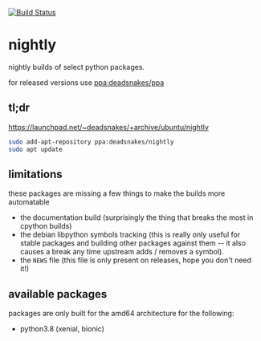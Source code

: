 [![Build Status](https://dev.azure.com/deadsnakes/deadsnakes/_apis/build/status/deadsnakes.nightly?branchName=master)](https://dev.azure.com/deadsnakes/deadsnakes/_build/latest?definitionId=1&branchName=master)

nightly
=======

nightly builds of select python packages.

for released versions use
[ppa:deadsnakes/ppa](https://launchpad.net/~deadsnakes/+archive/ubuntu/ppa)

## tl;dr

https://launchpad.net/~deadsnakes/+archive/ubuntu/nightly

```bash
sudo add-apt-repository ppa:deadsnakes/nightly
sudo apt update
```

## limitations

these packages are missing a few things to make the builds more automatable

- the documentation build (surprisingly the thing that breaks the most in
  cpython builds)
- the debian libpython symbols tracking (this is really only useful for stable
  packages and building other packages against them -- it also causes a break
  any time upstream adds / removes a symbol).
- the `NEWS` file (this file is only present on releases, hope you don't need
  it!)

## available packages

packages are only built for the amd64 architecture for the following:

- python3.8 (xenial, bionic)
